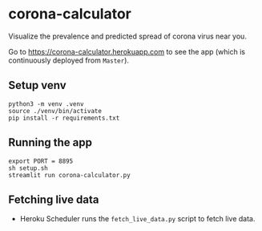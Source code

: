 # corona-calculator
Visualize the prevalence and predicted spread of corona virus near you.

Go to https://corona-calculator.herokuapp.com to see the app (which is continuously deployed from `Master`).

## Setup venv
```
python3 -m venv .venv
source ./venv/bin/activate
pip install -r requirements.txt
```

## Running the app
```
export PORT = 8895
sh setup.sh
streamlit run corona-calculator.py
```

## Fetching live data
- Heroku Scheduler runs the `fetch_live_data.py` script to fetch live data.
